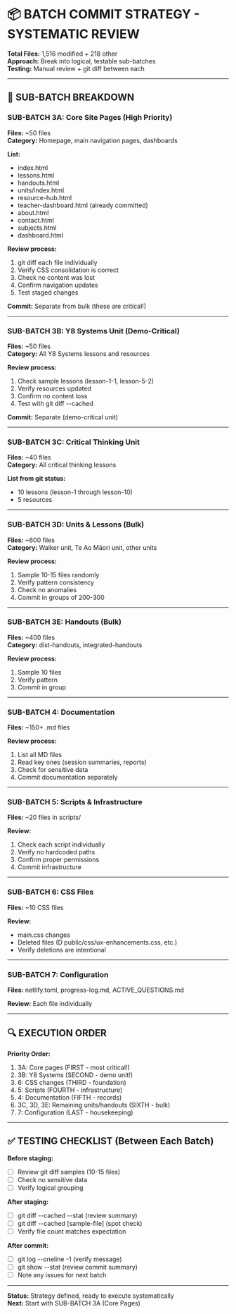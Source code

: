 # 📦 BATCH COMMIT STRATEGY - SYSTEMATIC REVIEW

**Total Files:** 1,516 modified + 218 other  
**Approach:** Break into logical, testable sub-batches  
**Testing:** Manual review + git diff between each

---

## 🎯 SUB-BATCH BREAKDOWN

### **SUB-BATCH 3A: Core Site Pages (High Priority)**
**Files:** ~50 files  
**Category:** Homepage, main navigation pages, dashboards

**List:**
- index.html
- lessons.html
- handouts.html
- units/index.html
- resource-hub.html
- teacher-dashboard.html (already committed)
- about.html
- contact.html
- subjects.html
- dashboard.html

**Review process:**
1. git diff each file individually
2. Verify CSS consolidation is correct
3. Check no content was lost
4. Confirm navigation updates
5. Test staged changes

**Commit:** Separate from bulk (these are critical!)

---

### **SUB-BATCH 3B: Y8 Systems Unit (Demo-Critical)**
**Files:** ~50 files  
**Category:** All Y8 Systems lessons and resources

**Review process:**
1. Check sample lessons (lesson-1-1, lesson-5-2)
2. Verify resources updated
3. Confirm no content loss
4. Test with git diff --cached

**Commit:** Separate (demo-critical unit)

---

### **SUB-BATCH 3C: Critical Thinking Unit**
**Files:** ~40 files  
**Category:** All critical thinking lessons

**List from git status:**
- 10 lessons (lesson-1 through lesson-10)
- 5 resources

---

### **SUB-BATCH 3D: Units & Lessons (Bulk)**
**Files:** ~600 files  
**Category:** Walker unit, Te Ao Māori unit, other units

**Review process:**
1. Sample 10-15 files randomly
2. Verify pattern consistency
3. Check no anomalies
4. Commit in groups of 200-300

---

### **SUB-BATCH 3E: Handouts (Bulk)**
**Files:** ~400 files  
**Category:** dist-handouts, integrated-handouts

**Review process:**
1. Sample 10 files
2. Verify pattern
3. Commit in group

---

### **SUB-BATCH 4: Documentation**
**Files:** ~150+ .md files

**Review process:**
1. List all MD files
2. Read key ones (session summaries, reports)
3. Check for sensitive data
4. Commit documentation separately

---

### **SUB-BATCH 5: Scripts & Infrastructure**
**Files:** ~20 files in scripts/

**Review:**
1. Check each script individually
2. Verify no hardcoded paths
3. Confirm proper permissions
4. Commit infrastructure

---

### **SUB-BATCH 6: CSS Files**
**Files:** ~10 CSS files

**Review:**
- main.css changes
- Deleted files (D public/css/ux-enhancements.css, etc.)
- Verify deletions are intentional

---

### **SUB-BATCH 7: Configuration**
**Files:** netlify.toml, progress-log.md, ACTIVE_QUESTIONS.md

**Review:** Each file individually

---

## 🔍 EXECUTION ORDER

**Priority Order:**
1. 3A: Core pages (FIRST - most critical!)
2. 3B: Y8 Systems (SECOND - demo unit!)
3. 6: CSS changes (THIRD - foundation)
4. 5: Scripts (FOURTH - infrastructure)
5. 4: Documentation (FIFTH - records)
6. 3C, 3D, 3E: Remaining units/handouts (SIXTH - bulk)
7. 7: Configuration (LAST - housekeeping)

---

## ✅ TESTING CHECKLIST (Between Each Batch)

**Before staging:**
- [ ] Review git diff samples (10-15 files)
- [ ] Check no sensitive data
- [ ] Verify logical grouping

**After staging:**
- [ ] git diff --cached --stat (review summary)
- [ ] git diff --cached [sample-file] (spot check)
- [ ] Verify file count matches expectation

**After commit:**
- [ ] git log --oneline -1 (verify message)
- [ ] git show --stat (review commit summary)
- [ ] Note any issues for next batch

---

**Status:** Strategy defined, ready to execute systematically  
**Next:** Start with SUB-BATCH 3A (Core Pages)

